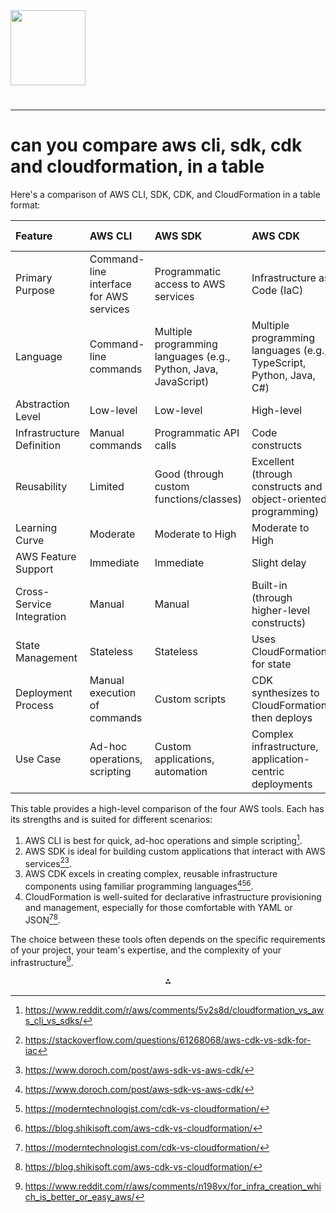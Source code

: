<img src="https://r2cdn.perplexity.ai/pplx-full-logo-primary-dark%402x.png" class="logo" width="120"/>

# 

---

# can you compare aws cli, sdk, cdk and cloudformation, in a table

Here's a comparison of AWS CLI, SDK, CDK, and CloudFormation in a table format:


| Feature | AWS CLI | AWS SDK | AWS CDK | AWS CloudFormation |
| :-- | :-- | :-- | :-- | :-- |
| Primary Purpose | Command-line interface for AWS services | Programmatic access to AWS services | Infrastructure as Code (IaC) | Infrastructure as Code (IaC) |
| Language | Command-line commands | Multiple programming languages (e.g., Python, Java, JavaScript) | Multiple programming languages (e.g., TypeScript, Python, Java, C\#) | YAML or JSON |
| Abstraction Level | Low-level | Low-level | High-level | Low to medium-level |
| Infrastructure Definition | Manual commands | Programmatic API calls | Code constructs | Declarative templates |
| Reusability | Limited | Good (through custom functions/classes) | Excellent (through constructs and object-oriented programming) | Limited (nested stacks, modules) |
| Learning Curve | Moderate | Moderate to High | Moderate to High | Moderate |
| AWS Feature Support | Immediate | Immediate | Slight delay | Slight delay |
| Cross-Service Integration | Manual | Manual | Built-in (through higher-level constructs) | Manual |
| State Management | Stateless | Stateless | Uses CloudFormation for state | Built-in state management |
| Deployment Process | Manual execution of commands | Custom scripts | CDK synthesizes to CloudFormation, then deploys | Direct deployment of templates |
| Use Case | Ad-hoc operations, scripting | Custom applications, automation | Complex infrastructure, application-centric deployments | Infrastructure provisioning and management |

This table provides a high-level comparison of the four AWS tools. Each has its strengths and is suited for different scenarios:

1. AWS CLI is best for quick, ad-hoc operations and simple scripting[^4].
2. AWS SDK is ideal for building custom applications that interact with AWS services[^1][^2].
3. AWS CDK excels in creating complex, reusable infrastructure components using familiar programming languages[^2][^3][^5].
4. CloudFormation is well-suited for declarative infrastructure provisioning and management, especially for those comfortable with YAML or JSON[^3][^5].

The choice between these tools often depends on the specific requirements of your project, your team's expertise, and the complexity of your infrastructure[^7].

<div style="text-align: center">⁂</div>

[^1]: https://stackoverflow.com/questions/61268068/aws-cdk-vs-sdk-for-iac

[^2]: https://www.doroch.com/post/aws-sdk-vs-aws-cdk/

[^3]: https://moderntechnologist.com/cdk-vs-cloudformation/

[^4]: https://www.reddit.com/r/aws/comments/5v2s8d/cloudformation_vs_aws_cli_vs_sdks/

[^5]: https://blog.shikisoft.com/aws-cdk-vs-cloudformation/

[^6]: https://docs.aws.amazon.com/cdk/v2/guide/cli.html

[^7]: https://www.reddit.com/r/aws/comments/n198vx/for_infra_creation_which_is_better_or_easy_aws/

[^8]: https://www.youtube.com/watch?v=87K1NiMpM88\&vl=en-US

[^9]: https://spacelift.io/blog/aws-cdk-vs-terraform

